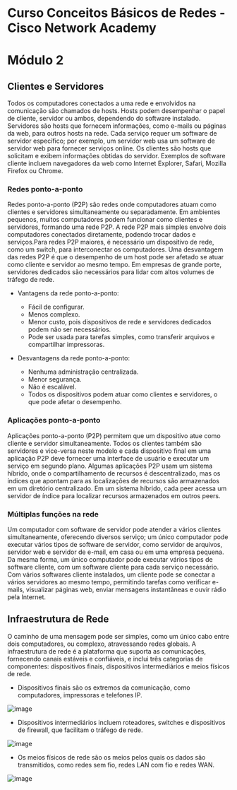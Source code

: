 # **Curso Conceitos Básicos de Redes - Cisco Network Academy** <br>

# Módulo 2

## Clientes e Servidores

Todos os computadores conectados a uma rede e envolvidos na comunicação são chamados de hosts. Hosts podem desempenhar o papel de cliente, servidor ou ambos, 
dependendo do software instalado.
Servidores são hosts que fornecem informações, como e-mails ou páginas da web, para outros hosts na rede. Cada serviço requer um software de servidor específico; 
por exemplo, um servidor web usa um software de servidor web para fornecer serviços online.
Os clientes são hosts que solicitam e exibem informações obtidas do servidor. Exemplos de software cliente incluem navegadores da web como Internet Explorer, Safari, 
Mozilla Firefox ou Chrome.

### Redes ponto-a-ponto

Redes ponto-a-ponto (P2P) são redes onde computadores atuam como clientes e servidores simultaneamente ou separadamente. Em ambientes pequenos, muitos computadores podem funcionar como clientes e servidores, formando uma rede P2P. A rede P2P mais simples envolve dois computadores conectados diretamente, podendo trocar dados e serviços.Para redes P2P maiores, é necessário um dispositivo de rede, como um switch, para interconectar os computadores. Uma desvantagem das redes P2P é que o desempenho de um host pode ser afetado se atuar como cliente e servidor ao mesmo tempo. Em empresas de grande porte, servidores dedicados são necessários para lidar com altos volumes de tráfego de rede. 

* Vantagens da rede ponto-a-ponto:

  * Fácil de configurar.
  * Menos complexo.
  * Menor custo, pois dispositivos de rede e servidores dedicados podem não ser necessários.
  * Pode ser usada para tarefas simples, como transferir arquivos e compartilhar impressoras.

* Desvantagens da rede ponto-a-ponto:
  * Nenhuma administração centralizada.
  * Menor segurança.
  * Não é escalável.
  * Todos os dispositivos podem atuar como clientes e servidores, o que pode afetar o desempenho.

### Aplicações ponto-a-ponto

Aplicações ponto-a-ponto (P2P) permitem que um dispositivo atue como cliente e servidor simultaneamente. Todos os clientes também são servidores e vice-versa neste modelo e cada dispositivo final em uma aplicação P2P deve fornecer uma interface de usuário e executar um serviço em segundo plano.
Algumas aplicações P2P usam um sistema híbrido, onde o compartilhamento de recursos é descentralizado, mas os índices que apontam para as localizações de recursos são armazenados em um diretório centralizado. Em um sistema híbrido, cada peer acessa um servidor de índice para localizar recursos armazenados em outros peers.

### Múltiplas funções na rede

Um computador com software de servidor pode atender a vários clientes simultaneamente, oferecendo diversos serviço; um único computador pode executar vários tipos de software de servidor, como servidor de arquivos, servidor web e servidor de e-mail, em casa ou em uma empresa pequena. Da mesma forma, um único computador pode executar vários tipos de software cliente, com um software cliente para cada serviço necessário. Com vários softwares cliente instalados, um cliente pode se conectar a vários servidores ao mesmo tempo, permitindo tarefas como verificar e-mails, visualizar páginas web, enviar mensagens instantâneas e ouvir rádio pela Internet.

## Infraestrutura de Rede

O caminho de uma mensagem pode ser simples, como um único cabo entre dois computadores, ou complexo, atravessando redes globais. A infraestrutura de rede é a plataforma que suporta as comunicações, fornecendo canais estáveis e confiáveis, e inclui três categorias de componentes: dispositivos finais, dispositivos intermediários e meios físicos de rede.

* Dispositivos finais são os extremos da comunicação, como computadores, impressoras e telefones IP.

![image](https://github.com/micvet/cisco_network/assets/86981990/4ce0e197-2e2f-425a-9cb7-ad2c18ffa594)

* Dispositivos intermediários incluem roteadores, switches e dispositivos de firewall, que facilitam o tráfego de rede.

![image](https://github.com/micvet/cisco_network/assets/86981990/58b63bf5-b062-4470-90b5-b83e24d171fc)

* Os meios físicos de rede são os meios pelos quais os dados são transmitidos, como redes sem fio, redes LAN com fio e redes WAN.

![image](https://github.com/micvet/cisco_network/assets/86981990/27e4913e-ca1c-4b4a-be19-b774b72104c3)
